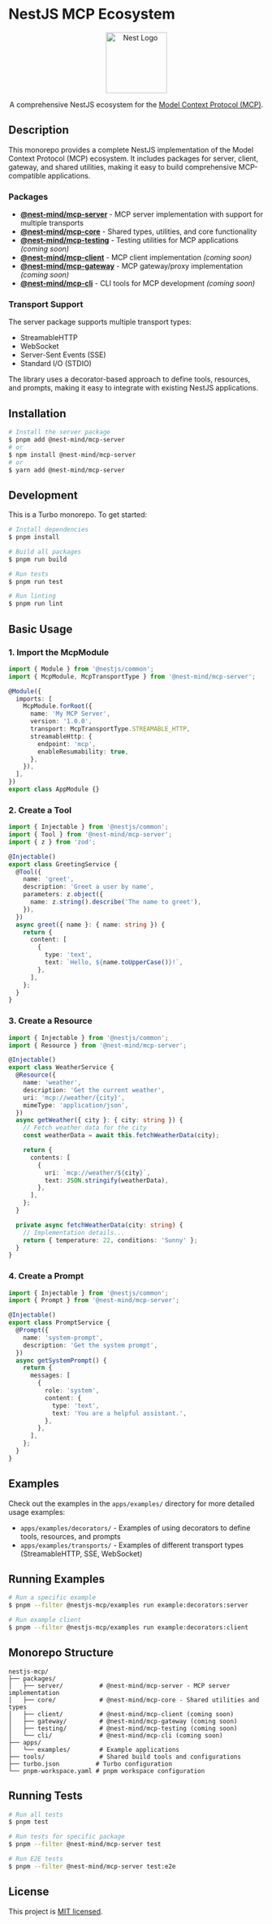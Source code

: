 # NestJS MCP Ecosystem

<p align="center">
  <a href="http://nestjs.com/" target="blank"><img src="https://nestjs.com/img/logo-small.svg" width="120" alt="Nest Logo" /></a>
</p>

<p align="center">A comprehensive NestJS ecosystem for the <a href="https://github.com/modelcontextprotocol/modelcontextprotocol" target="_blank">Model Context Protocol (MCP)</a>.</p>

## Description

This monorepo provides a complete NestJS implementation of the Model Context Protocol (MCP) ecosystem. It includes packages for server, client, gateway, and shared utilities, making it easy to build comprehensive MCP-compatible applications.

### Packages

- **[@nest-mind/mcp-server](./packages/server)** - MCP server implementation with support for multiple transports
- **[@nest-mind/mcp-core](./packages/core)** - Shared types, utilities, and core functionality
- **[@nest-mind/mcp-testing](./packages/testing)** - Testing utilities for MCP applications _(coming soon)_
- **[@nest-mind/mcp-client](./packages/client)** - MCP client implementation _(coming soon)_
- **[@nest-mind/mcp-gateway](./packages/gateway)** - MCP gateway/proxy implementation _(coming soon)_
- **[@nest-mind/mcp-cli](./packages/cli)** - CLI tools for MCP development _(coming soon)_

### Transport Support

The server package supports multiple transport types:

- StreamableHTTP
- WebSocket
- Server-Sent Events (SSE)
- Standard I/O (STDIO)

The library uses a decorator-based approach to define tools, resources, and prompts, making it easy to integrate with existing NestJS applications.

## Installation

```bash
# Install the server package
$ pnpm add @nest-mind/mcp-server
# or
$ npm install @nest-mind/mcp-server
# or
$ yarn add @nest-mind/mcp-server
```

## Development

This is a Turbo monorepo. To get started:

```bash
# Install dependencies
$ pnpm install

# Build all packages
$ pnpm run build

# Run tests
$ pnpm run test

# Run linting
$ pnpm run lint
```

## Basic Usage

### 1. Import the McpModule

```typescript
import { Module } from '@nestjs/common';
import { McpModule, McpTransportType } from '@nest-mind/mcp-server';

@Module({
  imports: [
    McpModule.forRoot({
      name: 'My MCP Server',
      version: '1.0.0',
      transport: McpTransportType.STREAMABLE_HTTP,
      streamableHttp: {
        endpoint: 'mcp',
        enableResumability: true,
      },
    }),
  ],
})
export class AppModule {}
```

### 2. Create a Tool

```typescript
import { Injectable } from '@nestjs/common';
import { Tool } from '@nest-mind/mcp-server';
import { z } from 'zod';

@Injectable()
export class GreetingService {
  @Tool({
    name: 'greet',
    description: 'Greet a user by name',
    parameters: z.object({
      name: z.string().describe('The name to greet'),
    }),
  })
  async greet({ name }: { name: string }) {
    return {
      content: [
        {
          type: 'text',
          text: `Hello, ${name.toUpperCase()}!`,
        },
      ],
    };
  }
}
```

### 3. Create a Resource

```typescript
import { Injectable } from '@nestjs/common';
import { Resource } from '@nest-mind/mcp-server';

@Injectable()
export class WeatherService {
  @Resource({
    name: 'weather',
    description: 'Get the current weather',
    uri: 'mcp://weather/{city}',
    mimeType: 'application/json',
  })
  async getWeather({ city }: { city: string }) {
    // Fetch weather data for the city
    const weatherData = await this.fetchWeatherData(city);

    return {
      contents: [
        {
          uri: `mcp://weather/${city}`,
          text: JSON.stringify(weatherData),
        },
      ],
    };
  }

  private async fetchWeatherData(city: string) {
    // Implementation details...
    return { temperature: 22, conditions: 'Sunny' };
  }
}
```

### 4. Create a Prompt

```typescript
import { Injectable } from '@nestjs/common';
import { Prompt } from '@nest-mind/mcp-server';

@Injectable()
export class PromptService {
  @Prompt({
    name: 'system-prompt',
    description: 'Get the system prompt',
  })
  async getSystemPrompt() {
    return {
      messages: [
        {
          role: 'system',
          content: {
            type: 'text',
            text: 'You are a helpful assistant.',
          },
        },
      ],
    };
  }
}
```

## Examples

Check out the examples in the `apps/examples/` directory for more detailed usage examples:

- `apps/examples/decorators/` - Examples of using decorators to define tools, resources, and prompts
- `apps/examples/transports/` - Examples of different transport types (StreamableHTTP, SSE, WebSocket)

## Running Examples

```bash
# Run a specific example
$ pnpm --filter @nestjs-mcp/examples run example:decorators:server

# Run example client
$ pnpm --filter @nestjs-mcp/examples run example:decorators:client
```

## Monorepo Structure

```
nestjs-mcp/
├── packages/
│   ├── server/          # @nest-mind/mcp-server - MCP server implementation
│   ├── core/            # @nest-mind/mcp-core - Shared utilities and types
│   ├── client/          # @nest-mind/mcp-client (coming soon)
│   ├── gateway/         # @nest-mind/mcp-gateway (coming soon)
│   ├── testing/         # @nest-mind/mcp-testing (coming soon)
│   └── cli/             # @nest-mind/mcp-cli (coming soon)
├── apps/
│   └── examples/        # Example applications
├── tools/               # Shared build tools and configurations
├── turbo.json          # Turbo configuration
└── pnpm-workspace.yaml # pnpm workspace configuration
```

## Running Tests

```bash
# Run all tests
$ pnpm test

# Run tests for specific package
$ pnpm --filter @nest-mind/mcp-server test

# Run E2E tests
$ pnpm --filter @nest-mind/mcp-server test:e2e
```

## License

This project is [MIT licensed](LICENSE).
